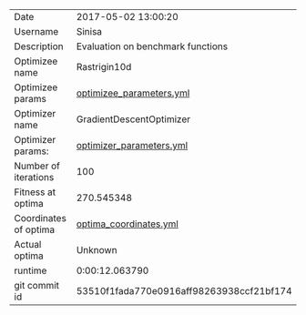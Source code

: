 | | |
| --- | --- |
| Date | 2017-05-02 13:00:20 |
| Username | Sinisa |
| Description | Evaluation on benchmark functions |
| Optimizee name | Rastrigin10d |
| Optimizee params |  <a href="optimizee_parameters.yml">optimizee_parameters.yml</a>  |
| Optimizer name | GradientDescentOptimizer |
| Optimizer params: |  <a href="optimizer_parameters.yml">optimizer_parameters.yml</a>  |
| Number of iterations | 100 |
| Fitness at optima | 270.545348 |
| Coordinates of optima |  <a href="optima_coordinates.yml">optima_coordinates.yml</a>  |
| Actual optima |  Unknown  |
| runtime | 0:00:12.063790 |
| git commit id | 53510f1fada770e0916aff98263938ccf21bf174 |